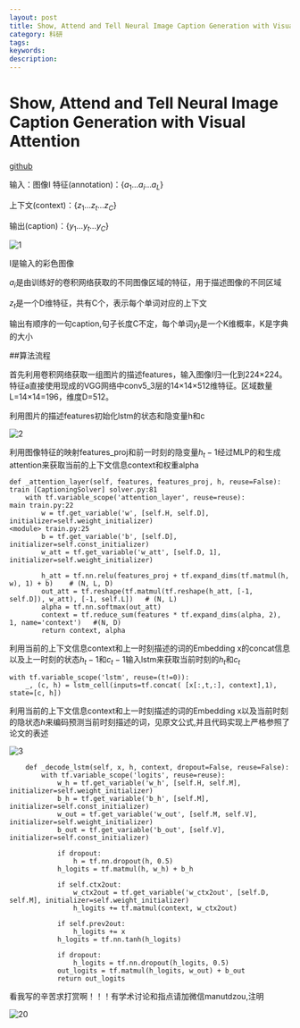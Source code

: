 ```yaml
---
layout: post
title: Show, Attend and Tell Neural Image Caption Generation with Visual Attention
category: 科研
tags: 
keywords: 
description:
---
```


# Show, Attend and Tell Neural Image Caption Generation with Visual Attention

[github](https://github.com/yunjey/show-attend-and-tell)

输入：图像I
特征(annotation)：$\left \{ a_1...a_i...a_L \right \}$

上下文(context)：$\left \{ z_1...z_t...z_C \right \}$

输出(caption)：$\left \{ y_1...y_t...y_C \right \}$

![1](/public/posts/caption/1.PNG)

I是输入的彩色图像

$a_i$是由训练好的卷积网络获取的不同图像区域的特征，用于描述图像的不同区域

$z_t$是一个D维特征，共有C个，表示每个单词对应的上下文

输出有顺序的一句caption,句子长度C不定，每个单词$y_t$是一个K维概率，K是字典的大小

##算法流程

首先利用卷积网络获取一组图片的描述features，输入图像I归一化到224×224。特征a直接使用现成的VGG网络中conv5_3层的14×14×512维特征。区域数量L=14×14=196，维度D=512。

利用图片的描述features初始化lstm的状态和隐变量h和c

![2](/public/posts/caption/2.PNG)

利用图像特征的映射features_proj和前一时刻的隐变量$h_t-1$经过MLP的和生成attention来获取当前的上下文信息context和权重alpha

```
def _attention_layer(self, features, features_proj, h, reuse=False):                                                                                                             train [CaptioningSolver] solver.py:81
    with tf.variable_scope('attention_layer', reuse=reuse):                                                                                                                      main train.py:22
        w = tf.get_variable('w', [self.H, self.D], initializer=self.weight_initializer)                                                                                          <module> train.py:25
        b = tf.get_variable('b', [self.D], initializer=self.const_initializer)                                                                                                
        w_att = tf.get_variable('w_att', [self.D, 1], initializer=self.weight_initializer)                                                                                    
                                                                                                                                                                                    
        h_att = tf.nn.relu(features_proj + tf.expand_dims(tf.matmul(h, w), 1) + b)    # (N, L, D)                                                                             
        out_att = tf.reshape(tf.matmul(tf.reshape(h_att, [-1, self.D]), w_att), [-1, self.L])   # (N, L)                                                                      
        alpha = tf.nn.softmax(out_att)                                                                                                                                        
        context = tf.reduce_sum(features * tf.expand_dims(alpha, 2), 1, name='context')   #(N, D)                                                                             
        return context, alpha                                 
```

利用当前的上下文信息context和上一时刻描述的词的Embedding x的concat信息以及上一时刻的状态$h_t-1$和$c_t-1$输入lstm来获取当前时刻的$h_t$和$c_t$

```
with tf.variable_scope('lstm', reuse=(t!=0)):                                                                                                                         
    _, (c, h) = lstm_cell(inputs=tf.concat( [x[:,t,:], context],1), state=[c, h])
```

利用当前的上下文信息context和上一时刻描述的词的Embedding x以及当前时刻的隐状态$h$来编码预测当前时刻描述的词，见原文公式,并且代码实现上严格参照了论文的表述

![3](/public/posts/caption/3.PNG)

```
    def _decode_lstm(self, x, h, context, dropout=False, reuse=False):
        with tf.variable_scope('logits', reuse=reuse):
            w_h = tf.get_variable('w_h', [self.H, self.M], initializer=self.weight_initializer)
            b_h = tf.get_variable('b_h', [self.M], initializer=self.const_initializer)
            w_out = tf.get_variable('w_out', [self.M, self.V], initializer=self.weight_initializer)
            b_out = tf.get_variable('b_out', [self.V], initializer=self.const_initializer)

            if dropout:
                h = tf.nn.dropout(h, 0.5)
            h_logits = tf.matmul(h, w_h) + b_h

            if self.ctx2out:
                w_ctx2out = tf.get_variable('w_ctx2out', [self.D, self.M], initializer=self.weight_initializer)
                h_logits += tf.matmul(context, w_ctx2out)

            if self.prev2out:
                h_logits += x
            h_logits = tf.nn.tanh(h_logits)

            if dropout:
                h_logits = tf.nn.dropout(h_logits, 0.5)
            out_logits = tf.matmul(h_logits, w_out) + b_out
            return out_logits
```

看我写的辛苦求打赏啊！！！有学术讨论和指点请加微信manutdzou,注明

![20](/public/img/pay.jpg)